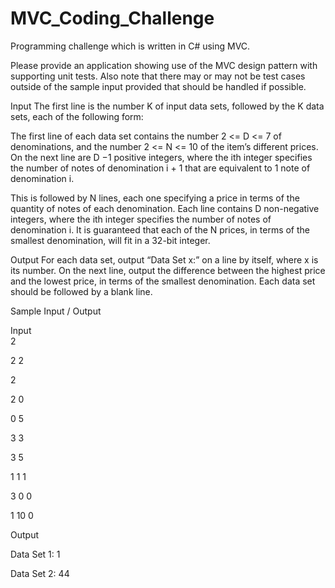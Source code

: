 # MVC_Coding_Challenge
Programming challenge which is written in C# using MVC.

Please provide an application showing use of the MVC design pattern with supporting unit tests.  Also note that there may or may not be test cases outside of the sample input provided that should be handled if possible.

Input
The first line is the number K of input data sets, followed by the K data sets, each of the following form:

The first line of each data set contains the number 2 <= D <= 7 of denominations, and the number 2 <= N <= 10 of the item’s different prices. On the next line are D −1 positive integers, where the ith integer specifies the number of notes of denomination i + 1 that are equivalent to 1 note of denomination i.

This is followed by N lines, each one specifying a price in terms of the quantity of notes of each denomination. Each line contains D non-negative integers, where the ith integer specifies the number of notes of denomination i. It is guaranteed that each of the N prices, in terms of the smallest denomination, will fit in a 32-bit integer.

Output
For each data set, output “Data Set x:” on a line by itself, where x is its number. On the next line, output the difference between the highest price and the lowest price, in terms of the smallest denomination. Each data set should be followed by a blank line.

Sample Input / Output

Input	
2

2 2

2

2 0

0 5

3 3

3 5

1 1 1

3 0 0

1 10 0

Output

Data Set 1:
1

Data Set 2:
44
